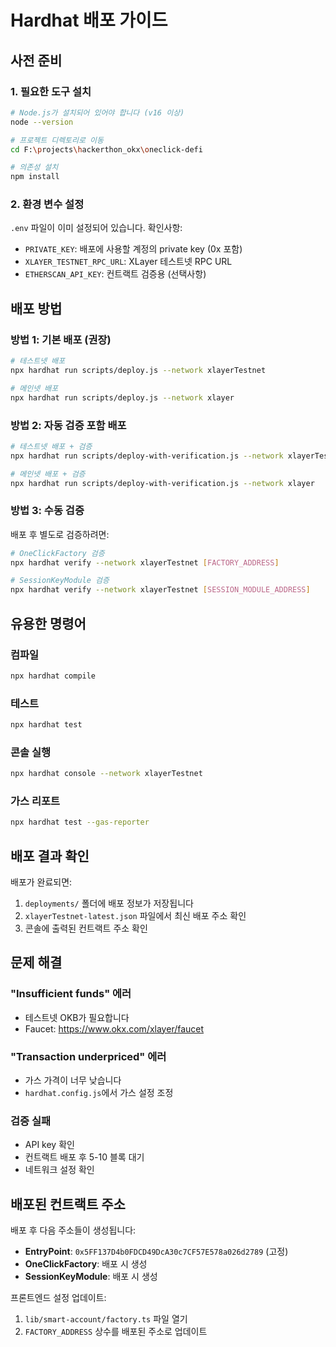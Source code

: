 # Hardhat 배포 가이드

## 사전 준비

### 1. 필요한 도구 설치
```bash
# Node.js가 설치되어 있어야 합니다 (v16 이상)
node --version

# 프로젝트 디렉토리로 이동
cd F:\projects\hackerthon_okx\oneclick-defi

# 의존성 설치
npm install
```

### 2. 환경 변수 설정
`.env` 파일이 이미 설정되어 있습니다. 확인사항:
- `PRIVATE_KEY`: 배포에 사용할 계정의 private key (0x 포함)
- `XLAYER_TESTNET_RPC_URL`: XLayer 테스트넷 RPC URL
- `ETHERSCAN_API_KEY`: 컨트랙트 검증용 (선택사항)

## 배포 방법

### 방법 1: 기본 배포 (권장)
```bash
# 테스트넷 배포
npx hardhat run scripts/deploy.js --network xlayerTestnet

# 메인넷 배포
npx hardhat run scripts/deploy.js --network xlayer
```

### 방법 2: 자동 검증 포함 배포
```bash
# 테스트넷 배포 + 검증
npx hardhat run scripts/deploy-with-verification.js --network xlayerTestnet

# 메인넷 배포 + 검증
npx hardhat run scripts/deploy-with-verification.js --network xlayer
```

### 방법 3: 수동 검증
배포 후 별도로 검증하려면:
```bash
# OneClickFactory 검증
npx hardhat verify --network xlayerTestnet [FACTORY_ADDRESS]

# SessionKeyModule 검증
npx hardhat verify --network xlayerTestnet [SESSION_MODULE_ADDRESS]
```

## 유용한 명령어

### 컴파일
```bash
npx hardhat compile
```

### 테스트
```bash
npx hardhat test
```

### 콘솔 실행
```bash
npx hardhat console --network xlayerTestnet
```

### 가스 리포트
```bash
npx hardhat test --gas-reporter
```

## 배포 결과 확인

배포가 완료되면:
1. `deployments/` 폴더에 배포 정보가 저장됩니다
2. `xlayerTestnet-latest.json` 파일에서 최신 배포 주소 확인
3. 콘솔에 출력된 컨트랙트 주소 확인

## 문제 해결

### "Insufficient funds" 에러
- 테스트넷 OKB가 필요합니다
- Faucet: https://www.okx.com/xlayer/faucet

### "Transaction underpriced" 에러
- 가스 가격이 너무 낮습니다
- `hardhat.config.js`에서 가스 설정 조정

### 검증 실패
- API key 확인
- 컨트랙트 배포 후 5-10 블록 대기
- 네트워크 설정 확인

## 배포된 컨트랙트 주소

배포 후 다음 주소들이 생성됩니다:
- **EntryPoint**: `0x5FF137D4b0FDCD49DcA30c7CF57E578a026d2789` (고정)
- **OneClickFactory**: 배포 시 생성
- **SessionKeyModule**: 배포 시 생성

프론트엔드 설정 업데이트:
1. `lib/smart-account/factory.ts` 파일 열기
2. `FACTORY_ADDRESS` 상수를 배포된 주소로 업데이트